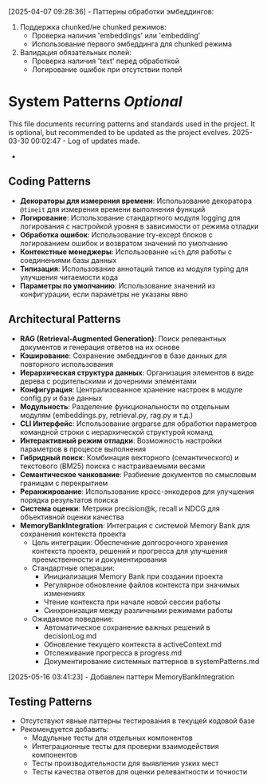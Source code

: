 [2025-04-07 09:28:36] - Паттерны обработки эмбеддингов:
1. Поддержка chunked/не chunked режимов:
   - Проверка наличия 'embeddings' или 'embedding'
   - Использование первого эмбеддинга для chunked режима
2. Валидация обязательных полей:
   - Проверка наличия 'text' перед обработкой
   - Логирование ошибок при отсутствии полей
# System Patterns *Optional*

This file documents recurring patterns and standards used in the project.
It is optional, but recommended to be updated as the project evolves.
2025-03-30 00:02:47 - Log of updates made.

*

## Coding Patterns

* **Декораторы для измерения времени**: Использование декоратора `@timeit` для измерения времени выполнения функций
* **Логирование**: Использование стандартного модуля logging для логирования с настройкой уровня в зависимости от режима отладки
* **Обработка ошибок**: Использование try-except блоков с логированием ошибок и возвратом значений по умолчанию
* **Контекстные менеджеры**: Использование `with` для работы с соединениями базы данных
* **Типизация**: Использование аннотаций типов из модуля typing для улучшения читаемости кода
* **Параметры по умолчанию**: Использование значений из конфигурации, если параметры не указаны явно

## Architectural Patterns

* **RAG (Retrieval-Augmented Generation)**: Поиск релевантных документов и генерация ответов на их основе
* **Кэширование**: Сохранение эмбеддингов в базе данных для повторного использования
* **Иерархическая структура данных**: Организация элементов в виде дерева с родительскими и дочерними элементами
* **Конфигурация**: Централизованное хранение настроек в модуле config.py и базе данных
* **Модульность**: Разделение функциональности по отдельным модулям (embeddings.py, retrieval.py, rag.py и т.д.)
* **CLI Интерфейс**: Использование argparse для обработки параметров командной строки с иерархической структурой команд
* **Интерактивный режим отладки**: Возможность настройки параметров в процессе выполнения
* **Гибридный поиск**: Комбинация векторного (семантического) и текстового (BM25) поиска с настраиваемыми весами
* **Семантическое чанкование**: Разбиение документов по смысловым границам с перекрытием
* **Реранжирование**: Использование кросс-энкодеров для улучшения порядка результатов поиска
* **Система оценки**: Метрики precision@k, recall и NDCG для объективной оценки качества
* **MemoryBankIntegration**: Интеграция с системой Memory Bank для сохранения контекста проекта
  * Цель интеграции: Обеспечение долгосрочного хранения контекста проекта, решений и прогресса для улучшения преемственности и документирования
  * Стандартные операции:
    * Инициализация Memory Bank при создании проекта
    * Регулярное обновление файлов контекста при значимых изменениях
    * Чтение контекста при начале новой сессии работы
    * Синхронизация между различными режимами работы
  * Ожидаемое поведение:
    * Автоматическое сохранение важных решений в decisionLog.md
    * Обновление текущего контекста в activeContext.md
    * Отслеживание прогресса в progress.md
    * Документирование системных паттернов в systemPatterns.md

[2025-05-16 03:41:23] - Добавлен паттерн MemoryBankIntegration

## Testing Patterns

* Отсутствуют явные паттерны тестирования в текущей кодовой базе
* Рекомендуется добавить:
  * Модульные тесты для отдельных компонентов
  * Интеграционные тесты для проверки взаимодействия компонентов
  * Тесты производительности для выявления узких мест
  * Тесты качества ответов для оценки релевантности и точности